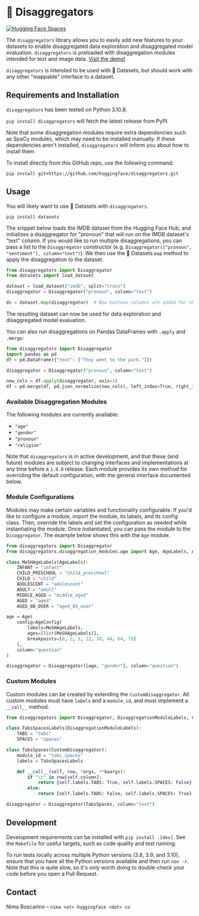 # 🤗 Disaggregators

[![Hugging Face Spaces](https://img.shields.io/badge/%F0%9F%A4%97%20Hugging%20Face%20Spaces-Demo-blue)](https://huggingface.co/spaces/society-ethics/disaggregators)

The `disaggregators` library allows you to easily add new features to your datasets to enable disaggregated data exploration and disaggregated model evaluation. `disaggregators` is preloaded with disaggregation modules intended for text and image data. [Visit the demo!](https://huggingface.co/spaces/society-ethics/disaggregators)

`disaggregators` is intended to be used with 🤗 Datasets, but should work with any other "mappable" interface to a dataset. 

## Requirements and Installation

`disaggregators` has been tested on Python 3.10.8.

`pip install disaggregators` will fetch the latest release from PyPI.

Note that some disaggregation modules require extra dependencies such as SpaCy modules, which may need to be installed manually. If these dependencies aren't installed, `disaggregators` will inform you about how to install them.

To install directly from this GitHub repo, use the following command:
```shell
pip install git+https://github.com/huggingface/disaggregators.git
```

## Usage

You will likely want to use 🤗 Datasets with `disaggregators`.

```shell
pip install datasets
```

The snippet below loads the IMDB dataset from the Hugging Face Hub, and initializes a disaggregator for "pronoun" that will run on the IMDB dataset's "text" column. If you would like to run multiple disaggregations, you can pass a list to the `Disaggregator` constructor (e.g. `Disaggregator(["pronoun", "sentiment"], column="text")`). We then use the 🤗 Datasets `map` method to apply the disaggregation to the dataset.

```python
from disaggregators import Disaggregator
from datasets import load_dataset

dataset = load_dataset("imdb", split="train")
disaggregator = Disaggregator("pronoun", column="text")

ds = dataset.map(disaggregator)  # New boolean columns are added for she/her, he/him, and they/them
```

The resulting dataset can now be used for data exploration and disaggregated model evaluation.

You can also run disaggregations on Pandas DataFrames with `.apply` and `.merge`:

```python
from disaggregators import Disaggregator
import pandas as pd
df = pd.DataFrame({"text": ["They went to the park."]})

disaggregator = Disaggregator("pronoun", column="text")

new_cols = df.apply(disaggregator, axis=1)
df = pd.merge(df, pd.json_normalize(new_cols), left_index=True, right_index=True)
```

### Available Disaggregation Modules

The following modules are currently available:

- `"age"`
- `"gender"`
- `"pronoun"`
- `"religion"`

Note that `disaggregators` is in active development, and that these (and future) modules are subject to changing interfaces and implementations at any time before a `1.0.0` release. Each module provides its own method for overriding the default configuration, with the general interface documented below.

### Module Configurations

Modules may make certain variables and functionality configurable. If you'd like to configure a module, import the module, its labels, and its config class. Then, override the labels and set the configuration as needed while instantiating the module. Once instantiated, you can pass the module to the `Disaggregator`. The example below shows this with the `Age` module.

```python
from disaggregators import Disaggregator
from disaggregators.disaggregation_modules.age import Age, AgeLabels, AgeConfig

class MeSHAgeLabels(AgeLabels):
    INFANT = "infant"
    CHILD_PRESCHOOL = "child_preschool"
    CHILD = "child"
    ADOLESCENT = "adolescent"
    ADULT = "adult"
    MIDDLE_AGED = "middle_aged"
    AGED = "aged"
    AGED_80_OVER = "aged_80_over"

age = Age(
    config=AgeConfig(
        labels=MeSHAgeLabels,
        ages=[list(MeSHAgeLabels)],
        breakpoints=[0, 2, 5, 12, 18, 44, 64, 79]
    ),
    column="question"
)

disaggregator = Disaggregator([age, "gender"], column="question")
```

### Custom Modules

Custom modules can be created by extending the `CustomDisaggregator`. All custom modules must have `labels` and a `module_id`, and must implement a `__call__` method.

```python
from disaggregators import Disaggregator, DisaggregationModuleLabels, CustomDisaggregator

class TabsSpacesLabels(DisaggregationModuleLabels):
    TABS = "tabs"
    SPACES = "spaces"

class TabsSpaces(CustomDisaggregator):
    module_id = "tabs_spaces"
    labels = TabsSpacesLabels

    def __call__(self, row, *args, **kwargs):
        if "\t" in row[self.column]:
            return {self.labels.TABS: True, self.labels.SPACES: False}
        else:
            return {self.labels.TABS: False, self.labels.SPACES: True}

disaggregator = Disaggregator(TabsSpaces, column="text")
```

## Development

Development requirements can be installed with `pip install .[dev]`. See the `Makefile` for useful targets, such as code quality and test running.

To run tests locally across multiple Python versions (3.8, 3.9, and 3.10), ensure that you have all the Python versions available and then run `nox -r`. Note that this is quite slow, so it's only worth doing to double-check your code before you open a Pull Request.

## Contact

Nima Boscarino – `nima <at> huggingface <dot> co`